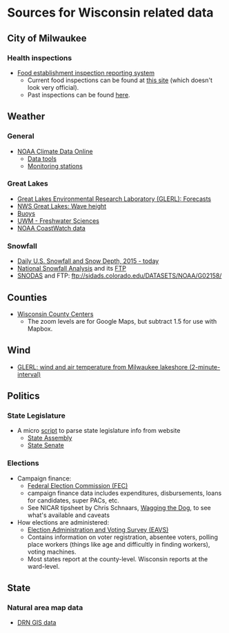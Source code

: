 # Sources for Wisconsin related data

## City of Milwaukee

### Health inspections
- [Food establishment inspection reporting system](http://itmdapps.milwaukee.gov/cehri/search.jsp)
  - Current food inspections can be found at [this site](http://healthspace.com/Clients/WI/Milwaukee/Web.nsf/home.xsp) (which doesn't look very official).
  - Past inspections can be found [here](http://itmdapps.milwaukee.gov/cehri/sb.jsp?conch=8892306002t5G6cr9VPdkfssg2zI5r4RBoV03s6Vv5B).

## Weather

### General
- [NOAA Climate Data Online](https://www.ncdc.noaa.gov/cdo-web/datasets)
  - [Data tools](https://www.ncdc.noaa.gov/cdo-web/datatools/)
  - [Monitoring stations](https://www.ncdc.noaa.gov/monitoring-references/)

### Great Lakes
 - [Great Lakes Environmental Research Laboratory (GLERL): Forecasts](https://www.glerl.noaa.gov//res/glcfs/)
 - [NWS Great Lakes: Wave height](http://www.crh.noaa.gov/greatlakes/?c=map&l=gl&p=a)
 - [Buoys](http://glbuoys.glos.us/)
 - [UWM - Freshwater Sciences](http://uwm.edu/glos/data/)
 - [NOAA CoastWatch data](https://coastwatch.glerl.noaa.gov/)

### Snowfall
- [Daily U.S. Snowfall and Snow Depth, 2015 - today](https://www.ncdc.noaa.gov/snow-and-ice/daily-snow/)
- [National Snowfall Analysis](https://www.nohrsc.noaa.gov/snowfall/) and its [FTP](https://www.nohrsc.noaa.gov/snowfall/data/)
- [SNODAS](http://nsidc.org/data/g02158) and FTP: ftp://sidads.colorado.edu/DATASETS/NOAA/G02158/

## Counties
 - [Wisconsin County Centers](wi-county-centers.csv)
   - The zoom levels are for Google Maps, but subtract 1.5 for use with Mapbox.

## Wind
- [GLERL: wind and air temperature from Milwaukee lakeshore (2-minute-interval)](https://www.glerl.noaa.gov/metdata/mil/)

## Politics

### State Legislature
 - A micro [script](https://github.com/datahub/wisconsin-state-legislature-info) to parse state legislature info from website
   - [State Assembly](https://github.com/datahub/wisconsin-state-legislature-info/blob/master/state-assembly.csv)
   - [State Senate](https://github.com/datahub/wisconsin-state-legislature-info/blob/master/state-senate.csv)

### Elections
- Campaign finance:
  - [Federal Election Commission (FEC)](https://www.fec.gov/)
  - campaign finance data includes expenditures, disbursements, loans for candidates, super PACs, etc. 
  - See NICAR tipsheet by Chris Schnaars, [Wagging the Dog](https://www.dropbox.com/s/ule7ub4fk6psovj/Christopher%20Schnaars%27%20tipsheet.pdf?dl=0), to see what's available and caveats
- How elections are administered:
  - [Election Administration and Voting Survey (EAVS)](https://www.eac.gov/research-and-data/datasets-codebooks-and-surveys/)
  - Contains information on voter registration, absentee voters, polling place workers (things like age and difficultly in finding workers), voting machines.
  - Most states report at the county-level. Wisconsin reports at the ward-level.


## State 

### Natural area map data

- [DRN GIS data](https://data-wi-dnr.opendata.arcgis.com/)